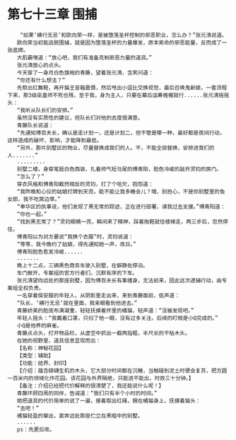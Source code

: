# 第七十三章 围捕
        “如果‘横行无忌’和欧向荣一样，是被堕落圣杯控制的邪恶职业，怎么办？”张元清说道。
       欧向荣当初能逃脱围捕，就是因为堕落圣杯的力量爆发，原本索命的邪恶能量，反而成了一张底牌。
       大肌霸嘿道：“放心吧，我们有准备克制邪恶力量的道具。”
       张元清放心的点头。
       今天穿了一身月白色旗袍的青藤，望着张元清，含笑问道：
       “你还有什么想法？”
       先祭出红舞鞋，再开猫王音箱震慑，然后甩出小逗比交换视觉，最后召唤鬼新娘，一套流程下来，那3级巫蛊师不死也残，至于我，身为主人，只要在幕后运筹帷幄就行......张元清摇摇头：
       “我听从队长们的安排。”
       虽然没有实质性的建议，但队长们对他的态度很满意。
       青藤队长说道：
       “先通知傅百夫长，确认是走计划一，还是计划二，但不管是哪一种，最好都是夜间行动，这样造成的破坏、影响，才能降到最低。
       “另外，那片别墅区的物业，尽量替换成我们的人。不，不能全部替换，安排进我们的人.......”
       .........
       别墅二楼，身穿笔挺白色西装，扎着帅气短马尾的傅青阳，脸色冷峻的敲开灵钧的房门。
       “怎么了？”
       穿衣风格和傅青阳截然相反的灵钧，打了个哈欠，抱怨道：
       “我昨晚和心仪的姑娘打牌到天亮，能不能让我多睡会儿？哦，别担心，不是你别墅里的兔女郎，我不吃窝边草。”
       “奉华区的执事说，他们发现了黑无常的踪迹，正在进行部署，请我过去支援。”傅青阳道：
       “你也一起。”
       “找到黑无常了？”灵钧眼睛一亮，瞬间来了精神，踩着拖鞋就往楼梯走，两三步后，忽然停住。
       傅青阳以为对方要说“我换个衣服”时，灵钧说道：
       “等等，我今晚约了姑娘，得先通知她一声，改日。”
       傅青阳脸色愈发冷峻......
       .......
       晚上十二点，三辆黑色商务车驶入别墅，在僻静处停泊。
       车门敞开，专案组的官方行者们，沉默有序的下车。
       张元清望向远处的那座别墅，因为傅百夫长有事缠身，无法前来，因此这次逮捕行动，由专案组全权负责。
       一名穿着保安服的年轻人，从阴影里走出来，来到青藤面前，低声道：
       “队长，‘横行无忌’就在里面，我亲眼看到他进去。”
       青藤娇美的脸庞布满凝重，轻轻抚摸着怀里的橘猫，轻声道：“没被发现吧。”
       年轻人摇头：“我戴着口罩，只扫了他一眼，没有过多关注。后续的盯梢是小Q完成的。”
       小Q是他养的麻雀。
       青藤点点头，打开物品栏，从虚空中抓出一截两指粗，半尺长的干枯木头。
       在她的视野里，道具信息显现而出：
       【名称：神秘花园】
       【类型：辅助】
       【功能：结界、封印】
       【介绍：蕴含磅礴生机的木头，它大部分时间都在沉睡，当触碰到泥土时便会复苏，把方圆一百米内的领域化作花园。该花园与外界隔绝，只能进不能出，时效三十分钟。】
       【备注：介绍已经把代价解释的很清楚了，我还能说什么呢！】
       青藤环顾四周的同伴，告诫道：“我们只有半个小时的时间。”
       她把道具的代价简单的说了一遍，接着取出红绳，捆在橘猫身上，抚摸着猫头：
       “去吧！”
       橘猫轻盈的窜出，直奔远处那座伫立在黑暗中的别墅。
       ......
       ps：先更后改。